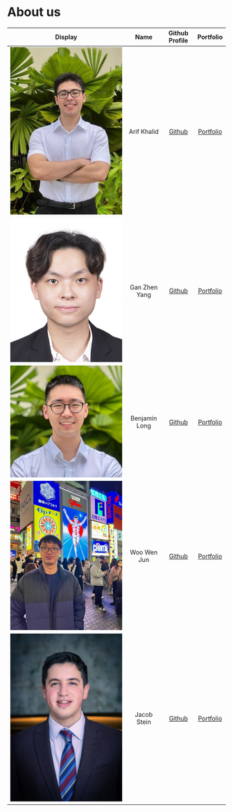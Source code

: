 # About us

| Display                             |     Name      |              Github Profile               |             Portfolio             |
|-------------------------------------|:-------------:|:-----------------------------------------:|:---------------------------------:|
| ![](images/Arif-Photo.jpg)          |  Arif Khalid  | [Github](https://github.com/arif-khalid)  | [Portfolio](team/arif-khalid.md)  |
| ![](images/Gan_Zhen_Yang_Photo.jpg) | Gan Zhen Yang |  [Github](https://github.com/Gan868611)   |  [Portfolio](team/Gan868611.md)   |
| ![](images/Benjamin.jpeg)           | Benjamin Long |    [Github](https://github.com/bawfen)    |    [Portfolio](team/bawfen.md)    |
| ![](images/wenjun.jpg)              |  Woo Wen Jun  | [Github](https://github.com/woowenjun99)  | [Portfolio](team/woowenjun99.md)  |
| ![](images/Jacob-Stein.jpg)         |  Jacob Stein  | [Github](https://github.com/jacob-stein1) | [Portfolio](team/jacob-stein1.md) |
